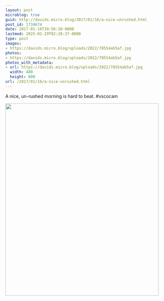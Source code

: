```yaml
---
layout: post
microblog: true
guid: http://davids.micro.blog/2017/01/16/a-nice-unrushed.html
post_id: 1734674
date: 2017-01-16T10:56:28-0800
lastmod: 2025-01-29T02:28:37-0800
type: post
images:
- https://davids.micro.blog/uploads/2022/78554ab5af.jpg
photos:
- https://davids.micro.blog/uploads/2022/78554ab5af.jpg
photos_with_metadata:
- url: https://davids.micro.blog/uploads/2022/78554ab5af.jpg
  width: 480
  height: 600
url: /2017/01/16/a-nice-unrushed.html
---
```

A nice, un-rushed morning is hard to beat. #vscocam

<img src="/uploads/2022/78554ab5af.jpg" width="480" height="600" alt="">
